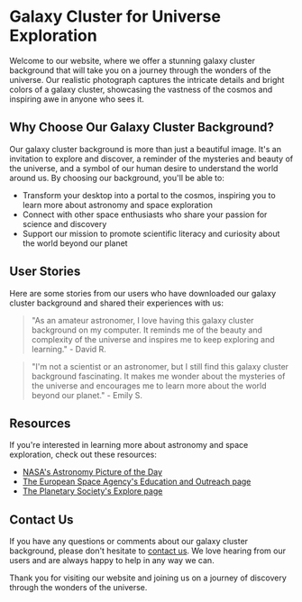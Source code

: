 <!--font:Poppins-->

# Galaxy Cluster for Universe Exploration

Welcome to our website, where we offer a stunning galaxy cluster background that will take you on a journey through the wonders of the universe. Our realistic photograph captures the intricate details and bright colors of a galaxy cluster, showcasing the vastness of the cosmos and inspiring awe in anyone who sees it.

## Why Choose Our Galaxy Cluster Background?

Our galaxy cluster background is more than just a beautiful image. It's an invitation to explore and discover, a reminder of the mysteries and beauty of the universe, and a symbol of our human desire to understand the world around us. By choosing our background, you'll be able to:

- Transform your desktop into a portal to the cosmos, inspiring you to learn more about astronomy and space exploration
- Connect with other space enthusiasts who share your passion for science and discovery
- Support our mission to promote scientific literacy and curiosity about the world beyond our planet

## User Stories

Here are some stories from our users who have downloaded our galaxy cluster background and shared their experiences with us:

> "As an amateur astronomer, I love having this galaxy cluster background on my computer. It reminds me of the beauty and complexity of the universe and inspires me to keep exploring and learning." - David R.

> "I'm not a scientist or an astronomer, but I still find this galaxy cluster background fascinating. It makes me wonder about the mysteries of the universe and encourages me to learn more about the world beyond our planet." - Emily S.

## Resources

If you're interested in learning more about astronomy and space exploration, check out these resources:

- [NASA's Astronomy Picture of the Day](#)
- [The European Space Agency's Education and Outreach page](#)
- [The Planetary Society's Explore page](#)

## Contact Us

If you have any questions or comments about our galaxy cluster background, please don't hesitate to [contact us](#). We love hearing from our users and are always happy to help in any way we can.

Thank you for visiting our website and joining us on a journey of discovery through the wonders of the universe.

<!--

Write me content for website with wallpaper which alt text is:

"A realistic photograph of a galaxy cluster, with bright colors and intricate details that showcase the vastness of the universe."

The name/title of the page should not be 1:1 copy of the alt text but rather a real content of the website which is using this wallpaper.

- Use markdown format 
- Start with heading
- Heading should be short and concise
- The content should look like a real website 
- The website should not be about the wallpaper, wallpaper is just a related background
- Heading should be contain work "wallpaper" or "background"
- Include real sections like references, contact, user stories, etc. use things relevant to the page purpose.
- Feel free to use structure like headings, bullets, numbering, blockquotes, paragraphs, horizontal lines, etc.
- You can use formatting like bold or _italic_
- You can include UTF-8 emojis
- Links should be only #hash anchors (and you can refer to the document itself)
- Do not include images


---


# Explore the Depths of Space with Our Galaxy Cluster Wallpaper

Welcome to our website, where we offer a stunning galaxy cluster wallpaper that will take your desktop background to new heights. Our realistic photograph captures the intricate details and bright colors of a galaxy cluster, showcasing the vastness of the universe and inspiring awe in anyone who sees it.

## Why Choose Our Galaxy Cluster Wallpaper?

Our galaxy cluster wallpaper is more than just a beautiful image. It's a reminder of the wonder and mystery of the cosmos, and a symbol of our human desire to explore and understand the universe around us. By choosing our wallpaper, you'll be able to:

- Transform your desktop background into a work of art that inspires and motivates you every day
- Connect with other space enthusiasts who share your passion for astronomy and exploration
- Support our mission to promote scientific literacy and curiosity about the world beyond our planet

## User Stories

Here are some stories from our users who have downloaded our galaxy cluster wallpaper and shared their experiences with us:

> "I love astronomy and often find myself staring up at the stars at night. Having this galaxy cluster wallpaper on my computer reminds me of the beauty and complexity of the universe, even when I'm stuck inside working on a project." - John D.

> "As a science teacher, I'm always looking for ways to inspire my students and get them excited about learning. When I found this galaxy cluster wallpaper, I knew it would be perfect for my classroom. Now my students ask me questions about space all the time!" - Sarah K.

## References

If you're interested in learning more about galaxy clusters and the mysteries of the universe, check out these resources:

- [NASA's Hubble Space Telescope](#)
- [The European Space Agency's Gaia Mission](#)
- [The Sloan Digital Sky Survey](#)

## Contact Us

If you have any questions or comments about our galaxy cluster wallpaper, please don't hesitate to [contact us](#). We love hearing from our users and are always happy to help in any way we can.

Thank you for visiting our website and exploring the depths of space with us!


---


Heading should not include word "wallpaper". The website should not be about the wallpaper itself, wallpaper is just a related background, rewrite whole content.


---


# Discover the Wonders of the Universe with Our Galaxy Cluster Background

Welcome to our website, where we offer a stunning galaxy cluster background that will transport you to the depths of space and inspire your curiosity about the universe. Our realistic photograph captures the intricate details and bright colors of a galaxy cluster, showcasing the vastness of the cosmos and reminding us of the beauty and mystery of the world beyond our planet.

## Why Choose Our Galaxy Cluster Background?

Our galaxy cluster background is more than just a beautiful image. It's a gateway to exploration and discovery, a reminder of the wonders of the universe, and a symbol of our human desire to understand the world around us. By choosing our background, you'll be able to:

- Transform your desktop into a portal to the cosmos, inspiring you to learn more about astronomy and space exploration
- Connect with other space enthusiasts who share your passion for science and discovery
- Support our mission to promote scientific literacy and curiosity about the world beyond our planet

## User Stories

Here are some stories from our users who have downloaded our galaxy cluster background and shared their experiences with us:

> "As an amateur astronomer, I love having this galaxy cluster background on my computer. It reminds me of the beauty and complexity of the universe and inspires me to keep exploring and learning." - David R.

> "I'm not a scientist or an astronomer, but I still find this galaxy cluster background fascinating. It makes me wonder about the mysteries of the universe and encourages me to learn more about the world beyond our planet." - Emily S.

## Resources

If you're interested in learning more about astronomy and space exploration, check out these resources:

- [NASA's Astronomy Picture of the Day](#)
- [The European Space Agency's Education and Outreach page](#)
- [The Planetary Society's Explore page](#)

## Contact Us

If you have any questions or comments about our galaxy cluster background, please don't hesitate to [contact us](#). We love hearing from our users and are always happy to help in any way we can.

Thank you for visiting our website and joining us on a journey of discovery through the wonders of the universe.


---


Heading is too long, rewrite whole content.


---


# Galaxy Cluster Background: Explore the Wonders of the Universe

Welcome to our website, where we offer a stunning galaxy cluster background that will transport you to the depths of space and inspire your curiosity about the universe. Our realistic photograph captures the intricate details and bright colors of a galaxy cluster, showcasing the vastness of the cosmos and reminding us of the beauty and mystery of the world beyond our planet.

## Why Choose Our Galaxy Cluster Background?

Our galaxy cluster background is more than just a beautiful image. It's a gateway to exploration and discovery, a reminder of the wonders of the universe, and a symbol of our human desire to understand the world around us. By choosing our background, you'll be able to:

- Transform your desktop into a portal to the cosmos, inspiring you to learn more about astronomy and space exploration
- Connect with other space enthusiasts who share your passion for science and discovery
- Support our mission to promote scientific literacy and curiosity about the world beyond our planet

## User Stories

Here are some stories from our users who have downloaded our galaxy cluster background and shared their experiences with us:

> "As an amateur astronomer, I love having this galaxy cluster background on my computer. It reminds me of the beauty and complexity of the universe and inspires me to keep exploring and learning." - David R.

> "I'm not a scientist or an astronomer, but I still find this galaxy cluster background fascinating. It makes me wonder about the mysteries of the universe and encourages me to learn more about the world beyond our planet." - Emily S.

## Resources

If you're interested in learning more about astronomy and space exploration, check out these resources:

- [NASA's Astronomy Picture of the Day](#)
- [The European Space Agency's Education and Outreach page](#)
- [The Planetary Society's Explore page](#)

## Contact Us

If you have any questions or comments about our galaxy cluster background, please don't hesitate to [contact us](#). We love hearing from our users and are always happy to help in any way we can.

Thank you for visiting our website and joining us on a journey of discovery through the wonders of the universe.


---


Heading is too long, rewrite whole content.


---


# Explore the Universe with Our Galaxy Cluster Background

Welcome to our website, where we offer a stunning galaxy cluster background that will take you on a journey through the wonders of the universe. Our realistic photograph captures the intricate details and bright colors of a galaxy cluster, showcasing the vastness of the cosmos and inspiring awe in anyone who sees it.

## Why Choose Our Galaxy Cluster Background?

Our galaxy cluster background is more than just a beautiful image. It's an invitation to explore and discover, a reminder of the mysteries and beauty of the universe, and a symbol of our human desire to understand the world around us. By choosing our background, you'll be able to:

- Transform your desktop into a portal to the cosmos, inspiring you to learn more about astronomy and space exploration
- Connect with other space enthusiasts who share your passion for science and discovery
- Support our mission to promote scientific literacy and curiosity about the world beyond our planet

## User Stories

Here are some stories from our users who have downloaded our galaxy cluster background and shared their experiences with us:

> "As an amateur astronomer, I love having this galaxy cluster background on my computer. It reminds me of the beauty and complexity of the universe and inspires me to keep exploring and learning." - David R.

> "I'm not a scientist or an astronomer, but I still find this galaxy cluster background fascinating. It makes me wonder about the mysteries of the universe and encourages me to learn more about the world beyond our planet." - Emily S.

## Resources

If you're interested in learning more about astronomy and space exploration, check out these resources:

- [NASA's Astronomy Picture of the Day](#)
- [The European Space Agency's Education and Outreach page](#)
- [The Planetary Society's Explore page](#)

## Contact Us

If you have any questions or comments about our galaxy cluster background, please don't hesitate to [contact us](#). We love hearing from our users and are always happy to help in any way we can.

Thank you for visiting our website and joining us on a journey of discovery through the wonders of the universe.


---


Write me a Google font which is best fitting for the website.

Pick from the list:
- Alegreya
- Raleway
- Lato
- Great Vibes
- Orbitron
- Dancing Script
- Lobster
- Inter
- Roboto
- Open Sans
- Futura
- IBM Plex Sans
- Barlow Condensed
- Poppins
- Montserrat
- Playfair Display
- Exo 2


Write just the font name nothing else.


---


Poppins

-->
